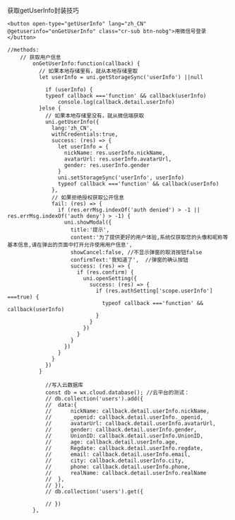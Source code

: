 获取getUserInfo封装技巧

	<button open-type="getUserInfo" lang="zh_CN" @getuserinfo="onGetUserInfo" class="cr-sub btn-nobg">用微信号登录</button>
	
	//methods:
		// 获取用户信息
			onGetUserInfo:function(callback) {
			  // 如果本地存储里有，就从本地存储里取
			  let userInfo = uni.getStorageSync('userInfo') ||null
			  
				if (userInfo) {
			    typeof callback ==='function' && callback(userInfo)
					console.log(callback.detail.userInfo)
			  }else {
			    // 如果本地存储里没有，就从微信端获取
			    uni.getUserInfo({
			      lang:'zh_CN',
			      withCredentials:true,
			      success: (res) => {
			        let userInfo = {
			          nickName: res.userInfo.nickName,
			          avatarUrl: res.userInfo.avatarUrl,
			          gender: res.userInfo.gender
			        }
			        uni.setStorageSync('userInfo', userInfo)
			        typeof callback ==='function' && callback(userInfo)
			      },
			      // 如果拒绝授权获取公开信息
			      fail: (res) => {
			        if (res.errMsg.indexOf('auth denied') > -1 || res.errMsg.indexOf('auth deny') > -1) {
			          uni.showModal({
			            title:'提示',
			            content:'为了提供更好的用户体验,系统仅获取您的头像和昵称等基本信息,请在弹出的页面中打开允许使用用户信息',
			            showCancel:false, //不显示弹窗的取消按钮false
			            confirmText:'我知道了',  //弹窗的确认按钮 
			            success: (res) => {
			              if (res.confirm) {
			                uni.openSetting({
			                  success: (res) => {
			                    if (res.authSetting['scope.userInfo'] ===true) {
			                      typeof callback ==='function' && callback(userInfo)									
			                    }
			                  }
			                })
			              }
			            }
			          })
			        }
			      }
			    })
			  }
				
				//写入云数据库
				const db = wx.cloud.database(); //云平台的测试：
				// db.collection('users').add({
				// 	data:{  
				// 		nickName: callback.detail.userInfo.nickName,
				//      _openid: callback.detail.userInfo._openid,
				// 		avatarUrl: callback.detail.userInfo.avatarUrl,
				// 		gender: callback.detail.userInfo.gender,
				// 		UnionID: callback.detail.userInfo.UnionID,
				// 		age: callback.detail.userInfo.age,
				// 		Regdate: callback.detail.userInfo.regdate,
				// 		email: callback.detail.userInfo.email,
				// 		city: callback.detail.userInfo.city,
				// 		phone: callback.detail.userInfo.phone,
				// 		realName: callback.detail.userInfo.realName
				// 	},					
				// }),
				// db.collection('users').get({			
				
				// })				
			},